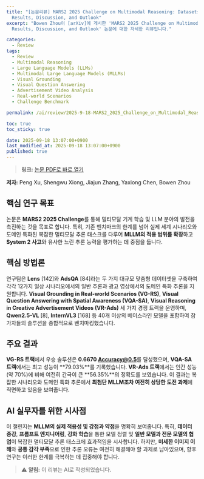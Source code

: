 ```yaml
---
title: "[논문리뷰] MARS2 2025 Challenge on Multimodal Reasoning: Datasets, Methods,
  Results, Discussion, and Outlook"
excerpt: "Bowen Zhou이 [arXiv]에 게시한 'MARS2 2025 Challenge on Multimodal Reasoning: Datasets, Methods,
  Results, Discussion, and Outlook' 논문에 대한 자세한 리뷰입니다."

categories:
  - Review
tags:
  - Review
  - Multimodal Reasoning
  - Large Language Models (LLMs)
  - Multimodal Large Language Models (MLLMs)
  - Visual Grounding
  - Visual Question Answering
  - Advertisement Video Analysis
  - Real-world Scenarios
  - Challenge Benchmark

permalink: /ai/review/2025-9-18-MARS2_2025_Challenge_on_Multimodal_Reasoning_Datasets_Methods_Results_Discussion_and_Outlook/

toc: true
toc_sticky: true

date: 2025-09-18 13:07:00+0900
last_modified_at: 2025-09-18 13:07:00+0900
published: true
---
```

> **링크:** [논문 PDF로 바로 열기](https://arxiv.org/abs/2509.14142)

**저자:** Peng Xu, Shengwu Xiong, Jiajun Zhang, Yaxiong Chen, Bowen Zhou



## 핵심 연구 목표
논문은 **MARS2 2025 Challenge**를 통해 멀티모달 기계 학습 및 LLM 분야의 발전을 촉진하는 것을 목표로 합니다. 특히, 기존 벤치마크의 한계를 넘어 실제 세계 시나리오와 도메인 특화된 복잡한 멀티모달 추론 태스크를 다루어 **MLLM의 적용 범위를 확장**하고 **System 2 사고**와 유사한 느린 추론 능력을 평가하는 데 중점을 둡니다.

## 핵심 방법론
연구팀은 **Lens** [142]와 **AdsQA** [84]라는 두 가지 대규모 맞춤형 데이터셋을 구축하여 각각 12가지 일상 시나리오에서의 일반 추론과 광고 영상에서의 도메인 특화 추론을 지원합니다. **Visual Grounding in Real-world Scenarios (VG-RS)**, **Visual Question Answering with Spatial Awareness (VQA-SA)**, **Visual Reasoning in Creative Advertisement Videos (VR-Ads)** 세 가지 경쟁 트랙을 운영하며, **Qwen2.5-VL** [8], **InternVL3** [168] 등 40개 이상의 베이스라인 모델을 포함하여 참가자들의 솔루션을 종합적으로 벤치마킹했습니다.

## 주요 결과
**VG-RS 트랙**에서 우승 솔루션은 **0.6670 Accuracy@0.5**를 달성했으며, **VQA-SA 트랙**에서는 최고 성능이 **79.03%**를 기록했습니다. **VR-Ads 트랙**에서는 인간 성능(약 70%)에 비해 여전히 간극이 큰 **56.35%**의 정확도를 보였습니다. 이 결과는 복잡한 시나리오와 도메인 특화 추론에서 **최첨단 MLLM조차 여전히 상당한 도전 과제**에 직면하고 있음을 보여줍니다.

## AI 실무자를 위한 시사점
이 챌린지는 **MLLM의 실제 적용성 및 강점과 약점**을 명확히 보여줍니다. 특히, **데이터 증강**, **프롬프트 엔지니어링**, **강화 학습**을 통한 모델 정렬 및 **일반 모델과 전문 모델의 협업**이 복잡한 멀티모달 추론 태스크에 효과적임을 시사합니다. 하지만, **미세한 이미지 이해**와 **공통 감각 부족**으로 인한 추론 오류는 여전히 해결해야 할 과제로 남아있으며, 향후 연구는 이러한 한계를 극복하는 데 집중해야 합니다.

> ⚠️ **알림:** 이 리뷰는 AI로 작성되었습니다.